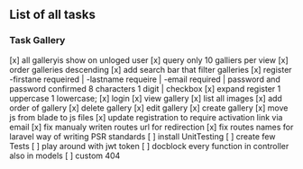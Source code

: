 ## List of all tasks
### Task Gallery
[x] all galleryis show on unloged user
[x] query only 10 galliers per view
[x] order galleries descending
[x] add search bar that filter galleries
[x] register -firstane requeired | -lastname requeire | -email required | password and password confirmed 8 characters 1 digit | checkbox 
[x] expand register 1 uppercase 1 lowercase;
[x] login
[x] view gallery
[x] list all images
[x] add order of gallery
[x] delete gallery
[x] edit gallery
[x] create gallery
[x] move js from blade to js files
[x] update registration to require activation link via email
[x] fix manualy writen routes url for redirection
[x] fix routes names for laravel way of writing PSR standards
[ ] install UnitTesting
[ ] create few Tests
[ ] play around with jwt token
[ ] docblock every function in controller also in models
[ ] custom 404
